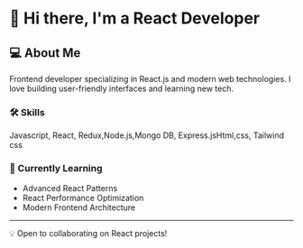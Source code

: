 # 👋 Hi there, I'm a React Developer

## 💻 About Me
Frontend developer specializing in React.js and modern web technologies. I love building user-friendly interfaces and learning new tech.

### 🛠️ Skills
Javascript, React, Redux,Node.js,Mongo DB, Express.jsHtml,css, Tailwind css

### 🌱 Currently Learning
- Advanced React Patterns
- React Performance Optimization
- Modern Frontend Architecture

---
💡 Open to collaborating on React projects!
